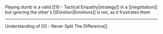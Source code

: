 Playing dumb is a valid [[10 - Tactical Empathy|strategy]] in a [[negotiation]] but ignoring the other's [[Emotion|Emotions]] is not, as it frustrates them

---

Understanding of [[0 - Never Split The Difference]]
